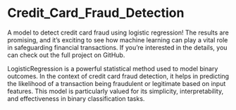 # Credit_Card_Fraud_Detection
A model to detect credit card fraud using logistic regression! The results are promising, and it’s exciting to see how machine learning can play a vital role in safeguarding financial transactions. If you’re interested in the details, you can check out the full project on GitHub.

LogisticRegression is a powerful statistical method used to model binary outcomes. In the context of credit card fraud detection, it helps in predicting the likelihood of a transaction being fraudulent or legitimate based on input features. This model is particularly valued for its simplicity, interpretability, and effectiveness in binary classification tasks.

